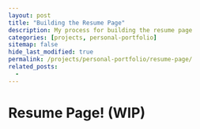 ```yaml
---
layout: post
title: "Building the Resume Page"
description: My process for building the resume page
categories: [projects, personal-portfolio]
sitemap: false
hide_last_modified: true
permalink: /projects/personal-portfolio/resume-page/
related_posts:
  - 
---
```


# Resume Page! (WIP)
